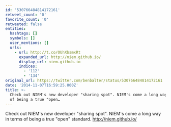 ```yaml
---
id: '530766484814172161'
retweet_count: '0'
favorite_count: '0'
retweeted: false
entities:
  hashtags: []
  symbols: []
  user_mentions: []
  urls:
    - url: http://t.co/OUhXbsmxRt
      expanded_url: http://niem.github.io/
      display_url: niem.github.io
      indices:
        - '112'
        - '134'
original_url: https://twitter.com/benbalter/status/530766484814172161
date: '2014-11-07T16:59:25.000Z'
title: >-
  Check out NIEM's new developer "sharing spot". NIEM's come a long way in terms
  of being a true "open…
---
```


Check out NIEM's new developer "sharing spot". NIEM's come a long way in terms of being a true "open" standard. http://niem.github.io/